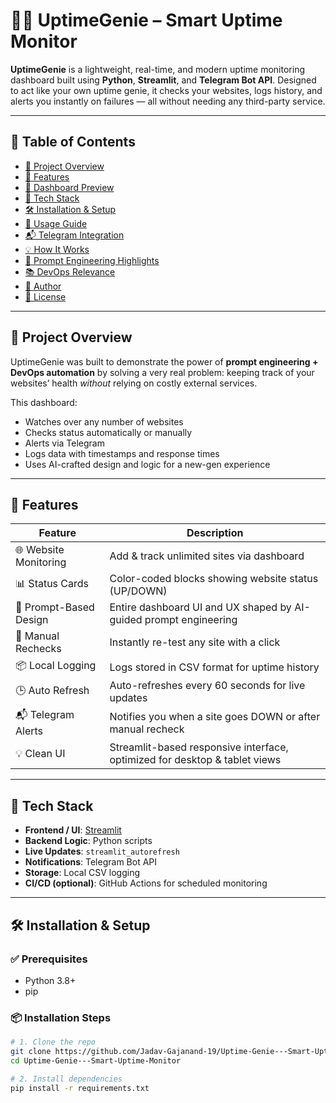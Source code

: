 # 🧞‍♂️ UptimeGenie – Smart Uptime Monitor

**UptimeGenie** is a lightweight, real-time, and modern uptime monitoring dashboard built using **Python**, **Streamlit**, and **Telegram Bot API**. Designed to act like your own uptime genie, it checks your websites, logs history, and alerts you instantly on failures — all without needing any third-party service.

---

## 📌 Table of Contents

- [🎯 Project Overview](#-project-overview)
- [🚀 Features](#-features)
- [📸 Dashboard Preview](#-dashboard-preview)
- [🔧 Tech Stack](#-tech-stack)
- [🛠️ Installation & Setup](#️-installation--setup)
- [🧪 Usage Guide](#-usage-guide)
- [📬 Telegram Integration](#-telegram-integration)
- [💡 How It Works](#-how-it-works)
- [🧠 Prompt Engineering Highlights](#-prompt-engineering-highlights)
- [📚 DevOps Relevance](#-devops-relevance)
- [🙌 Author](#-author)
- [📝 License](#-license)

---

## 🎯 Project Overview


UptimeGenie was built to demonstrate the power of **prompt engineering + DevOps automation** by solving a very real problem: keeping track of your websites’ health _without_ relying on costly external services.

This dashboard:

- Watches over any number of websites
- Checks status automatically or manually
- Alerts via Telegram
- Logs data with timestamps and response times
- Uses AI-crafted design and logic for a new-gen experience

---

## 🚀 Features

| Feature                  | Description                                                                 |
|--------------------------|-----------------------------------------------------------------------------|
| 🌐 Website Monitoring     | Add & track unlimited sites via dashboard                                   |
| 📊 Status Cards           | Color-coded blocks showing website status (UP/DOWN)                         |
| 🧠 Prompt-Based Design     | Entire dashboard UI and UX shaped by AI-guided prompt engineering            |
| 🚀 Manual Rechecks        | Instantly re-test any site with a click                                     |
| 📦 Local Logging          | Logs stored in CSV format for uptime history                                |
| 🕒 Auto Refresh           | Auto-refreshes every 60 seconds for live updates                            |
| 📬 Telegram Alerts        | Notifies you when a site goes DOWN or after manual recheck                  |
| 💡 Clean UI              | Streamlit-based responsive interface, optimized for desktop & tablet views  |

---


## 🔧 Tech Stack

- **Frontend / UI**: [Streamlit](https://uptime-genie---smart-uptime-monitor-cadet-07.streamlit.app/)
- **Backend Logic**: Python scripts
- **Live Updates**: `streamlit_autorefresh`
- **Notifications**: Telegram Bot API
- **Storage**: Local CSV logging
- **CI/CD (optional)**: GitHub Actions for scheduled monitoring

---

## 🛠️ Installation & Setup

### ✅ Prerequisites

- Python 3.8+
- pip

### 📦 Installation Steps

```bash
# 1. Clone the repo
git clone https://github.com/Jadav-Gajanand-19/Uptime-Genie---Smart-Uptime-Monitor.git
cd Uptime-Genie---Smart-Uptime-Monitor

# 2. Install dependencies
pip install -r requirements.txt
